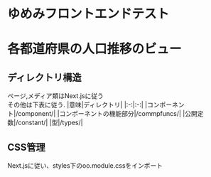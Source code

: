 # ゆめみフロントエンドテスト
# 各都道府県の人口推移のビュー
## ディレクトリ構造
ページ,メディア類はNext.jsに従う  
その他は下表に従う.
|意味|ディレクトリ|
|:-:|:-:|
|コンポーネント|/component/|
|コンポーネントの機能部分|/commpfuncs/|
|公開定数|/constant/|
|型|/types/|
## CSS管理
Next.jsに従い、styles下のoo.module.cssをインポート